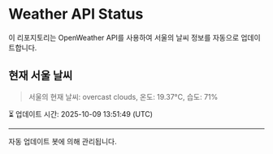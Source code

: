 
# Weather API Status

이 리포지토리는 OpenWeather API를 사용하여 서울의 날씨 정보를 자동으로 업데이트합니다.

## 현재 서울 날씨
> 서울의 현재 날씨: overcast clouds, 온도: 19.37°C, 습도: 71%

⏳ 업데이트 시간: 2025-10-09 13:51:49 (UTC)

---
자동 업데이트 봇에 의해 관리됩니다.
